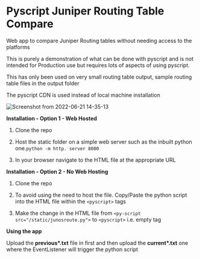 # Pyscript Juniper Routing Table Compare
Web app to compare Juniper Routing tables without needing access to the platforms

This is purely a demonstration of what can be done with pyscript and is not intended
for Production use but requires lots of aspects of using pyscript.

This has only been used on very small routing table output, sample routing table files in the output folder

The pyscript CDN is used instead of local machine installation

![Screenshot from 2022-06-21 14-35-13](https://user-images.githubusercontent.com/63735312/174812550-adaf8805-eb9b-4637-9e06-a79c9cbbf06e.png)

**Installation - Option 1 - Web Hosted**

1) Clone the repo

2) Host the static folder on a simple web server such as the inbuilt python one.`python -m http. server 8000`

3) In your browser navigate to the HTML file at the appropriate URL 

**Installation - Option 2 - No Web Hosting**

1) Clone the repo

2) To avoid using the need to host the file. Copy/Paste the python script into the HTML file within the ```<pyscript>``` tags
  
3) Make the change in the HTML file from ```<py-script src="/static/junosroute.py">``` to ```<pyscript>``` i.e. empty tag

**Using the app**
  
Upload the **previous\*.txt** file in first and then upload the **current\*.txt** one where the EventListener will trigger the python script

